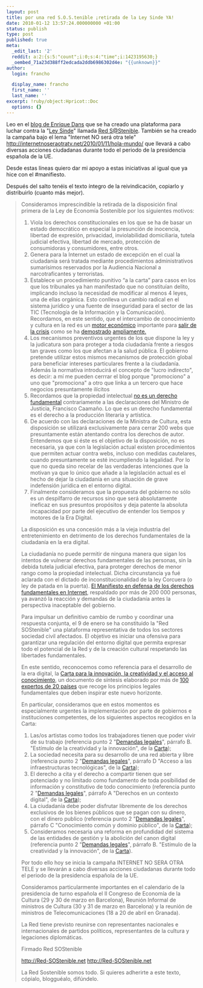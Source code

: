 ```yaml
---
layout: post
title: por una red S.O.S.tenible ¡retirada de la Ley Sinde YA!
date: 2010-01-12 13:57:24.000000000 +01:00
status: publish
type: post
published: true
meta:
  _edit_last: '2'
  reddit: a:2:{s:5:"count";i:0;s:4:"time";i:1423195630;}
  _oembed_71a23d388ff2edcada2ddb6986302d4e: "{{unknown}}"
author:
  login: francho

  display_name: francho
  first_name: ''
  last_name: ''
excerpt: !ruby/object:Hpricot::Doc
  options: {}
---
```

Leo en el [blog de Enrique Dans](http://www.enriquedans.com/2010/01/a-partir-de-hoy-red-y-libertad.html) que se ha creado una plataforma para luchar contra la "[Ley Sinde](http://www.makarras.org/2010/01/09/la-ley-sinde-para-torpes-y-periodistas-que-se-la-tragan-dobla/)" llamada [Red S@Stenible](http://red-sostenible.net). También se ha creado la campaña bajo el lema "Internet NO será otra tele" http://internetnoseraotratv.net/2010/01/11/hola-mundo/ que llevará a cabo diversas acciones ciudadanas durante todo el periodo de la presidencia española de la UE.

Desde estas líneas quiero dar mi apoyo a estas iniciativas al igual que ya hice con el #manifiesto.

Después del salto tenéis el texto íntegro de la reivindicación, copiarlo y distribuirlo (cuanto más mejor).

> Consideramos imprescindible la retirada de la disposición final primera de la Ley de Economía Sostenible por los siguientes motivos:
>
> 1.  Viola los derechos constitucionales en los que se ha de basar un estado democrático en especial la presunción de inocencia, libertad de expresión, privacidad, inviolabilidad domiciliaria, tutela judicial efectiva, libertad de mercado, protección de consumidoras y consumidores, entre otros.
> 2.  Genera para la Internet un estado de excepción en el cual la ciudadanía será tratada mediante procedimientos administrativos sumarísimos reservados por la Audiencia Nacional a narcotraficantes y terroristas.
> 3.  Establece un procedimiento punitivo “a la carta” para casos en los que los tribunales ya han manifestado que no constituían delito, implicando incluso la necesidad de modificar al menos 4 leyes, una de ellas orgánica. Esto conlleva un cambio radical en el sistema jurídico y una fuente de inseguridad para el sector de las TIC (Tecnología de la Información y la Comunicación). Recordamos, en este sentido, que el intercambio de conocimiento y cultura en la red es un [motor económico](http://noticias.lainformacion.com/economia-negocios-y-finanzas/redes/los-usuarios-que-descargan-archivos-p2p-gastan-mas-dinero_Fo58z3eGxWsRG0NKpjhCE7/) importante para [salir de la crisis](http://noticias.lainformacion.com/arte-cultura-y-espectaculos/cine/el-cine-espanol-cerrara-con-cifras-record-a-pesar-de-internet_uVFrhCBCXhYPTF51YCG3a7/) como se ha [demostrado](http://www.theinquirer.es/2009/11/17/lo-que-las-discograficas-ocultan.html) [ampliamente.](http://www.elmundo.es/elmundo/2009/11/20/cultura/1258739927.html)
> 4.  [](http://www.elmundo.es/elmundo/2009/11/20/cultura/1258739927.html)Los mecanismos preventivos urgentes de los que dispone la ley y la judicatura son para proteger a toda ciudadanía frente a riesgos tan graves como los que afectan a la salud pública. El gobierno pretende utilizar estos mismos mecanismos de protección global para beneficiar intereses particulares frente a la ciudadanía. Además la normativa introducirá el concepto de "lucro indirecto", es decir: a mí me pueden cerrrar el blog porque "promociono" a uno que "promociona" a otro que linka a un tercero que hace negocios presuntamente ilícitos
> 5.  Recordamos que la propiedad intelectual [no es un derecho fundamental](http://derechoynormas.blogspot.com/2010/01/la-ley-de-ejecucion-por-la-sospecha.html) contrariamente a las declaraciones del Ministro de Justicia, Francisco Caamaño. Lo que es un derecho fundamental es el derecho a la producción literaria y artística.
> 6.  De acuerdo con las declaraciones de la Ministra de Cultura, esta disposición se utilizará exclusivamente para cerrar 200 webs que presuntamente están atentando contra los derechos de autor. Entendemos que si éste es el objetivo de la disposición, no es necesaria, ya que con la legislación actual existen procedimientos que permiten actuar contra webs, incluso con medidas cautelares, cuando presuntamente se esté incumpliendo la legalidad. Por lo que no queda sino recelar de las verdaderas intenciones que la motivan ya que lo único que añade a la legislación actual es el hecho de dejar la ciudadanía en una situación de grave indefensión jurídica en el entorno digital.
> 7.  Finalmente consideramos que la propuesta del gobierno no sólo es un despilfarro de recursos sino que será absolutamente ineficaz en sus presuntos propósitos y deja patente la absoluta incapacidad por parte del ejecutivo de entender los tiempos y motores de la Era Digital.
>
> La disposición es una concesión más a la vieja industria del entretenimiento en detrimento de los derechos fundamentales de la ciudadanía en la era digital.
>
> La ciudadanía no puede permitir de ninguna manera que sigan los intentos de vulnerar derechos fundamentales de las personas, sin la debida tutela judicial efectiva, para proteger derechos de menor rango como la propiedad intelectual. Dicha circunstancia ya fué aclarada con el dictado de inconstitucionalidad de la ley Corcuera (o ley de patada en la puerta). [El Manifiesto en defensa de los derechos fundamentales en Internet](http://www.facebook.com/group.php?gid=186879394498), respaldado por más de 200 000 personas, ya avanzó la reacción y demandas de la ciudadanía antes la perspectiva inaceptable del gobierno.
>
> Para impulsar un definitivo cambio de rumbo y coordinar una respuesta conjunta, el 9 de enero se ha constituido la "Red SOStenible" una plataforma representativa de todos los sectores sociedad civil afectados. El objetivo es iniciar una ofensiva para garantizar una regulación del entorno digital que permita expresar todo el potencial de la Red y de la creación cultural respetando las libertades fundamentales.
>
> En este sentido, reconocemos como referencia para el desarrollo de la era digital, la [Carta para la innovación, la creatividad y el acceso al conocimiento](http://fcforum.net/es/), un documento de síntesis elaborado por más de [100 expertos de 20 países](http://fcforum.net/es/charter_extended#signatories) que recoge los principios legales fundamentales que deben inspirar este nuevo horizonte.
>
> En particular, consideramos que en estos momentos es especialmente urgentes la implementación por parte de gobiernos e instituciones competentes, de los siguientes aspectos recogidos en la Carta:
>
> 1.  Las/os artistas como todos los trabajadores tienen que poder vivir de su trabajo (referencia punto 2 "[Demandas legales](http://fcforum.net/es/charter_extended#legal)", párrafo B. "Estímulo de la creatividad y la innovación", de la [Carta](http://fcforum.net/es/charter_extended));
> 2.  La sociedad necesita para su desarrollo de una red abierta y libre (referencia punto 2 "[Demandas legales](http://fcforum.net/es/charter_extended#legal)", párrafo D "Acceso a las infraestructuras tecnológicas", de la [Carta](http://fcforum.net/es/charter_extended));
> 3.  El derecho a cita y el derecho a compartir tienen que ser potenciado y no limitado como fundamento de toda posibilidad de información y constitutivo de todo conocimiento (referencia punto 2 "[Demandas legales](http://fcforum.net/es/charter_extended#legal)", párrafo A "Derechos en un contexto digital", de la [Carta](http://fcforum.net/es/charter_extended));
> 4.  La ciudadanía debe poder disfrutar libremente de los derechos exclusivos de los bienes públicos que se pagan con su dinero, con el dinero publico (referencia punto 2 "[Demandas legales](http://fcforum.net/es/charter_extended#legal)", párrafo C "Conocimiento común y dominio público", de la [Carta](http://fcforum.net/es/charter_extended));
> 5.  Consideramos necesaria una reforma en profundidad del sistema de las entidades de gestión y la abolición del canon digital (referencia punto 2 "[Demandas legales](http://fcforum.net/es/charter_extended#legal)", párrafo B. "Estímulo de la creatividad y la innovación", de la [Carta](http://fcforum.net/es/charter_extended)).
>
> Por todo ello hoy se inicia la campaña INTERNET NO SERA OTRA TELE y se llevarán a cabo diversas acciones ciudadanas durante todo el periodo de la presidencia española de la UE.
>
> Consideramos particularmente importantes en el calendario de la presidencia de turno española el II Congreso de Economía de la Cultura (29 y 30 de marzo en Barcelona), Reunión Informal de ministros de Cultura (30 y 31 de marzo en Barcelona) y la reunión de ministros de Telecomunicaciones (18 a 20 de abril en Granada).
>
> La Red tiene previsto reunirse con representantes nacionales e internacionales de partidos políticos, representantes de la cultura y legaciones diplomáticas.
>
> Firmado Red SOStenible
>
> http://Red-SOStenible.net http://Red-SOStenible.net
>
> La Red Sostenible somos todo. Si quieres adherirte a este texto, cópialo, blogguéalo, difúndelo.
